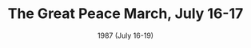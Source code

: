 ---
layout: collection
title: "The Great Peace March, July 16-17"
keyword: "Anti-Nuclear Movement"
creator: "The Great Peace March"
publisher: "Swarthmore College Peace Collection"
date: "1987 (July 16-19)"
format: "celluloid pinback button"
description: "ear of corn"
identifier: "spcbuttn00002"
language: "english"
contentdm:
  id: 395
---
